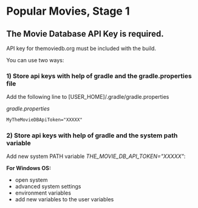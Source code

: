 # Popular Movies, Stage 1

## The Movie Database API Key is required.

API key for themoviedb.org must be included with the build.

You can use two ways:

### 1) Store api keys with help of gradle and the gradle.properties file

Add the following line to [USER_HOME]/.gradle/gradle.properties

*gradle.properties*
```xml
MyTheMovieDBApiToken="XXXXX"
```

### 2) Store api keys with help of gradle and the system path variable
Add new system PATH variable *THE_MOVIE_DB_API_TOKEN="XXXXX"*:

**For Windows OS:**
* open system
* advanced system settings
* environment variables
* add new variables to the user variables 
